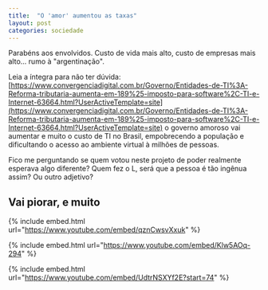 ```yaml
---
title:  "O 'amor' aumentou as taxas"
layout: post
categories: sociedade 
---
```


Parabéns aos envolvidos. Custo de vida mais alto, custo de empresas mais alto... rumo à "argentinação".   


Leia a íntegra para não ter dúvida: [https://www.convergenciadigital.com.br/Governo/Entidades-de-TI%3A-Reforma-tributaria-aumenta-em-189%25-imposto-para-software%2C-TI-e-Internet-63664.html?UserActiveTemplate=site](https://www.convergenciadigital.com.br/Governo/Entidades-de-TI%3A-Reforma-tributaria-aumenta-em-189%25-imposto-para-software%2C-TI-e-Internet-63664.html?UserActiveTemplate=site) o governo amoroso vai aumentar e muito o custo de TI no Brasil, empobrecendo a população e dificultando o acesso ao ambiente virtual à milhões de pessoas. 

Fico me perguntando se quem votou neste projeto de poder realmente esperava algo diferente? Quem fez o L, será que a pessoa é tão ingênua assim? Ou outro adjetivo? 

## Vai piorar, e muito 

{% include embed.html url="https://www.youtube.com/embed/qznCwsvXxuk" %}

{% include embed.html url="https://www.youtube.com/embed/Klw5AOq-294" %}

{% include embed.html url="https://www.youtube.com/embed/UdtrNSXYf2E?start=74" %}

